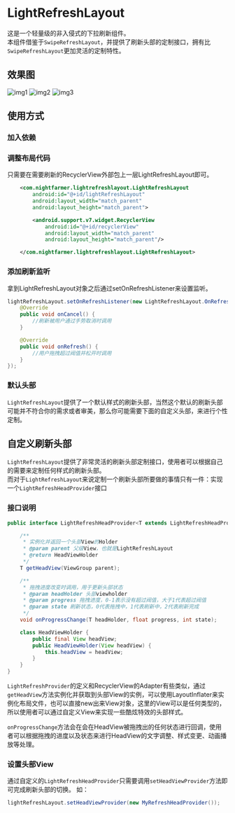 # LightRefreshLayout
这是一个轻量级的非入侵式的下拉刷新组件。<br/>
本组件借鉴于`SwipeRefreshLayout`，并提供了刷新头部的定制接口，拥有比`SwipeRefreshLayout`更加灵活的定制特性。

## 效果图
![img1]()
![img2]()
![img3]()

## 使用方式

### 加入依赖

### 调整布局代码
只需要在需要刷新的RecyclerView外部包上一层LightRefreshLayout即可。
```xml
    <com.nightfarmer.lightrefreshlayout.LightRefreshLayout
        android:id="@+id/lightRefreshLayout"
        android:layout_width="match_parent"
        android:layout_height="match_parent">

        <android.support.v7.widget.RecyclerView
            android:id="@+id/recyclerView"
            android:layout_width="match_parent"
            android:layout_height="match_parent"/>

    </com.nightfarmer.lightrefreshlayout.LightRefreshLayout>
```

### 添加刷新监听
拿到LightRefreshLayout对象之后通过setOnRefreshListener来设置监听。
```java
lightRefreshLayout.setOnRefreshListener(new LightRefreshLayout.OnRefreshListener() {
    @Override
    public void onCancel() {
        //刷新被用户通过手势取消时调用
    }

    @Override
    public void onRefresh() {
        //用户拖拽超过阀值并松开时调用
    }
});
```

### 默认头部
`LightRefreshLayout`提供了一个默认样式的刷新头部，当然这个默认的刷新头部可能并不符合你的需求或者审美，那么你可能需要下面的自定义头部，来进行个性定制。

## 自定义刷新头部

`LightRefreshLayout`提供了非常灵活的刷新头部定制接口，使用者可以根据自己的需要来定制任何样式的刷新头部。<br/>
而对于`LightRefreshLayout`来说定制一个刷新头部所要做的事情只有一件：实现一个`LightRefreshHeadProvider`接口
### 接口说明
```java
public interface LightRefreshHeadProvider<T extends LightRefreshHeadProvider.HeadViewHolder> {

    /**
     * 实例化并返回一个头部View的Holder
     * @param parent 父级View，也就是LightRefreshLayout
     * @return HeadViewHolder
     */
    T getHeadView(ViewGroup parent);

    /**
     * 拖拽进度改变时调用，用于更新头部状态
     * @param headHolder 头部viewholder
     * @param progress 拖拽进度，0-1表示没有超过阀值，大于1代表超过阀值
     * @param state 刷新状态，0代表拖拽中，1代表刷新中，2代表刷新完成
     */
    void onProgressChange(T headHolder, float progress, int state);

    class HeadViewHolder {
        public final View headView;
        public HeadViewHolder(View headView) {
            this.headView = headView;
        }
    }
}
```
`LightRefreshProvider`的定义和RecyclerView的Adapter有些类似，通过`getHeadView`方法实例化并获取到头部View的实例，可以使用LayoutInflater来实例化布局文件，也可以直接new出来View对象，这里的View可以是任何类型的，所以使用者可以通过自定义View来实现一些酷炫特效的头部样式。<br/>

`onProgressChange`方法会在会在HeadView被拖拽出的任何状态进行回调，使用者可以根据拖拽的进度以及状态来进行HeadView的文字调整、样式变更、动画播放等处理。

### 设置头部View

通过自定义的`LightRefreshHeadProvider`只需要调用`setHeadViewProvider`方法即可完成刷新头部的切换。
如：<br/>
```java
lightRefreshLayout.setHeadViewProvider(new MyRefreshHeadProvider());
```
